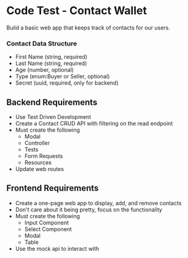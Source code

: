 # Code Test - Contact Wallet

Build a basic web app that keeps track of contacts for our users. 

### Contact Data Structure

- First Name (string, required)
- Last Name (string, required)
- Age (number, optional)
- Type (enum:Buyer or Seller, optional)
- Secret (uuid, required, only for backend)

## Backend Requirements

- Use Test Driven Development
- Create a Contact CRUD API with filtering on the read endpoint
- Must create the following
  - Modal
  - Controller
  - Tests
  - Form Requests
  - Resources
- Update web routes

## Frontend Requirements

- Create a one-page web app to display, add, and remove contacts
- Don't care about it being pretty, focus on the functionality
- Must create the following
  - Input Component
  - Select Component
  - Modal
  - Table
- Use the mock api to interact with
